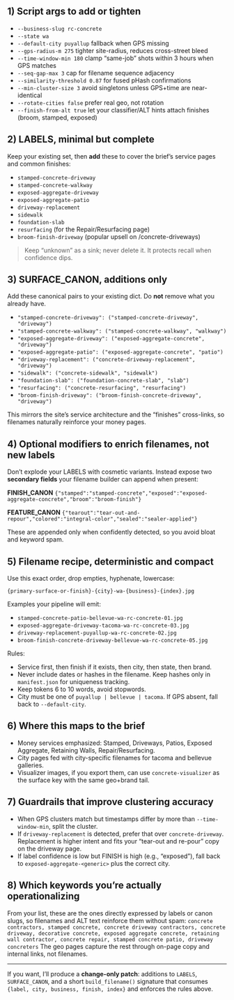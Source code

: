 
## 1) Script args to add or tighten

* `--business-slug rc-concrete`
* `--state wa`
* `--default-city puyallup`  fallback when GPS missing
* `--gps-radius-m 275`  tighter site-radius, reduces cross-street bleed
* `--time-window-min 180`  clamp “same-job” shots within 3 hours when GPS matches
* `--seq-gap-max 3`  cap for filename sequence adjacency
* `--similarity-threshold 0.87`  for fused pHash confirmations
* `--min-cluster-size 3`  avoid singletons unless GPS+time are near-identical
* `--rotate-cities false`  prefer real geo, not rotation
* `--finish-from-alt true`  let your classifier/ALT hints attach finishes (broom, stamped, exposed)

## 2) LABELS, minimal but complete

Keep your existing set, then **add** these to cover the brief’s service pages and common finishes:

* `stamped-concrete-driveway`
* `stamped-concrete-walkway`
* `exposed-aggregate-driveway`
* `exposed-aggregate-patio`
* `driveway-replacement`
* `sidewalk`
* `foundation-slab`
* `resurfacing`  (for the Repair/Resurfacing page)
* `broom-finish-driveway`  (popular upsell on /concrete-driveways)

> Keep “unknown” as a sink; never delete it. It protects recall when confidence dips.

## 3) SURFACE_CANON, additions only

Add these canonical pairs to your existing dict. Do **not** remove what you already have.

* `"stamped-concrete-driveway": ("stamped-concrete-driveway", "driveway")`
* `"stamped-concrete-walkway": ("stamped-concrete-walkway", "walkway")`
* `"exposed-aggregate-driveway": ("exposed-aggregate-concrete", "driveway")`
* `"exposed-aggregate-patio": ("exposed-aggregate-concrete", "patio")`
* `"driveway-replacement": ("concrete-driveway-replacement", "driveway")`
* `"sidewalk": ("concrete-sidewalk", "sidewalk")`
* `"foundation-slab": ("foundation-concrete-slab", "slab")`
* `"resurfacing": ("concrete-resurfacing", "resurfacing")`
* `"broom-finish-driveway": ("broom-finish-concrete-driveway", "driveway")`

This mirrors the site’s service architecture and the “finishes” cross-links, so filenames naturally reinforce your money pages.

## 4) Optional modifiers to enrich filenames, not new labels

Don’t explode your LABELS with cosmetic variants. Instead expose two **secondary fields** your filename builder can append when present:

**FINISH_CANON**
`{"stamped":"stamped-concrete","exposed":"exposed-aggregate-concrete","broom":"broom-finish"}`

**FEATURE_CANON**
`{"tearout":"tear-out-and-repour","colored":"integral-color","sealed":"sealer-applied"}`

These are appended only when confidently detected, so you avoid bloat and keyword spam.

## 5) Filename recipe, deterministic and compact

Use this exact order, drop empties, hyphenate, lowercase:

```
{primary-surface-or-finish}-{city}-wa-{business}-{index}.jpg
```

Examples your pipeline will emit:

* `stamped-concrete-patio-bellevue-wa-rc-concrete-01.jpg`
* `exposed-aggregate-driveway-tacoma-wa-rc-concrete-03.jpg`
* `driveway-replacement-puyallup-wa-rc-concrete-02.jpg`
* `broom-finish-concrete-driveway-bellevue-wa-rc-concrete-05.jpg`

Rules:

* Service first, then finish if it exists, then city, then state, then brand.
* Never include dates or hashes in the filename. Keep hashes only in `manifest.json` for uniqueness tracking.
* Keep tokens 6 to 10 words, avoid stopwords.
* City must be one of `puyallup | bellevue | tacoma`. If GPS absent, fall back to `--default-city`.

## 6) Where this maps to the brief

* Money services emphasized: Stamped, Driveways, Patios, Exposed Aggregate, Retaining Walls, Repair/Resurfacing.
* City pages fed with city-specific filenames for tacoma and bellevue galleries.
* Visualizer images, if you export them, can use `concrete-visualizer` as the surface key with the same geo+brand tail.

## 7) Guardrails that improve clustering accuracy

* When GPS clusters match but timestamps differ by more than `--time-window-min`, split the cluster.
* If `driveway-replacement` is detected, prefer that over `concrete-driveway`. Replacement is higher intent and fits your “tear-out and re-pour” copy on the driveway page.
* If label confidence is low but FINISH is high (e.g., “exposed”), fall back to `exposed-aggregate-<generic>` plus the correct city.

## 8) Which keywords you’re actually operationalizing

From your list, these are the ones directly expressed by labels or canon slugs, so filenames and ALT text reinforce them without spam:
`concrete contractors, stamped concrete, concrete driveway contractors, concrete driveway, decorative concrete, exposed aggregate concrete, retaining wall contractor, concrete repair, stamped concrete patio, driveway concreters`
The geo pages capture the rest through on-page copy and internal links, not filenames.

---

If you want, I’ll produce a **change-only patch**: additions to `LABELS`, `SURFACE_CANON`, and a short `build_filename()` signature that consumes `{label, city, business, finish, index}` and enforces the rules above.
